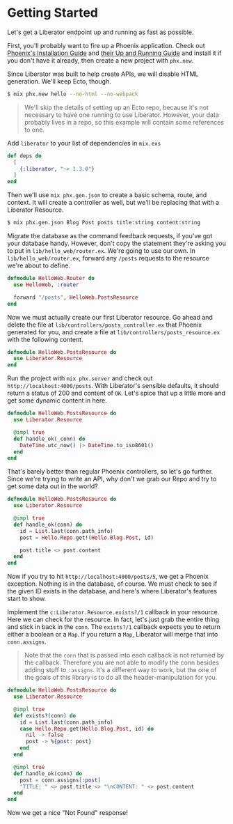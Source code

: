 # Getting Started

Let's get a Liberator endpoint up and running as fast as possible.

First, you'll probably want to fire up a Phoenix application.
Check out [Phoenix's Installation Guide](https://hexdocs.pm/phoenix/installation.html)
and [their Up and Running Guide](https://hexdocs.pm/phoenix/up_and_running.html)
and install it if you don't have it already,
then create a new project with `phx.new`.

Since Liberator was built to help create APIs,
we will disable HTML generation.
We'll keep Ecto, though.

```sh
$ mix phx.new hello --no-html --no-webpack
```

> We'll skip the details of setting up an Ecto repo,
> because it's not necessary to have one running to use Liberator.
> However, your data probably lives in a repo,
> so this example will contain some references to one.

Add `liberator` to your list of dependencies in `mix.exs`

```elixir
def deps do
  [
    {:liberator, "~> 1.3.0"}
  ]
end
```

Then we'll use `mix phx.gen.json` to create a basic schema, route, and context.
It will create a controller as well, but we'll be replacing that with a Liberator Resource.

```sh
$ mix phx.gen.json Blog Post posts title:string content:string
```

Migrate the database as the command feedback requests, if you've got your database handy.
However, don't copy the statement they're asking you to put in `lib/hello_web/router.ex`.
We're going to use our own.
In `lib/hello_web/router.ex`, forward any `/posts` requests to the resource we're about to define.

```elixir
defmodule HelloWeb.Router do
  use HelloWeb, :router

  forward "/posts", HelloWeb.PostsResource
end
```

Now we must actually create our first Liberator resource.
Go ahead and delete the file at `lib/controllers/posts_controller.ex` that Phoenix generated for you,
and create a file at `lib/controllers/posts_resource.ex` with the following content.

```elixir
defmodule HelloWeb.PostsResource do
  use Liberator.Resource
end
```

Run the project with `mix phx.server` and check out `http://localhost:4000/posts`.
With Liberator's sensible defaults, it should return a status of 200 and content of `OK`.
Let's spice that up a little more and get some dynamic content in here.

```elixir
defmodule HelloWeb.PostsResource do
  use Liberator.Resource

  @impl true
  def handle_ok(_conn) do
    DateTime.utc_now() |> DateTime.to_iso8601()
  end
end
```

That's barely better than regular Phoenix controllers, so let's go further.
Since we're trying to write an API, why don't we grab our Repo and try to get some data out in the world?

```elixir
defmodule HelloWeb.PostsResource do
  use Liberator.Resource

  @impl true
  def handle_ok(conn) do
    id = List.last(conn.path_info)
    post = Hello.Repo.get!(Hello.Blog.Post, id)

    post.title <> post.content
  end
end
```

Now if you try to hit `http://localhost:4000/posts/5`, we get a Phoenix exception.
Nothing is in the database, of course.
We must check to see if the given ID exists in the database,
and here's where Liberator's features start to show.

Implement the `c:Liberator.Resource.exists?/1` callback in your resource.
Here we can check for the resource.
In fact, let's just grab the entire thing and stick in back in the `conn`.
The `exists?/1` callback expects you to return either a boolean or a `Map`.
If you return a `Map`, Liberator will merge that into `conn.assigns`.

> Note that the `conn` that is passed into each callback is not returned by the callback.
> Therefore you are not able to modify the conn besides adding stuff to `:assigns`.
> It's a different way to work, but the one of the goals of this library is to do all the header-manipulation for you.

```elixir
defmodule HelloWeb.PostsResource do
  use Liberator.Resource

  @impl true
  def exists?(conn) do
    id = List.last(conn.path_info)
    case Hello.Repo.get(Hello.Blog.Post, id) do
      nil -> false
      post -> %{post: post}
    end
  end

  @impl true
  def handle_ok(conn) do
    post = conn.assigns[:post]
    "TITLE: " <> post.title <> "\nCONTENT: " <> post.content
  end
end
```

Now we get a nice "Not Found" response!
